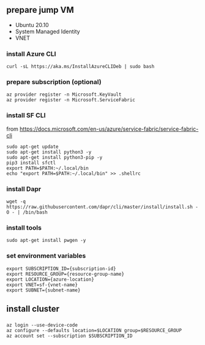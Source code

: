 ## prepare jump VM

- Ubuntu 20.10
- System Managed Identity
- VNET

### install Azure CLI

```
curl -sL https://aka.ms/InstallAzureCLIDeb | sudo bash
```

### prepare subscription (optional)

```
az provider register -n Microsoft.KeyVault
az provider register -n Microsoft.ServiceFabric
```

### install SF CLI

from https://docs.microsoft.com/en-us/azure/service-fabric/service-fabric-cli

```
sudo apt-get update
sudo apt-get install python3 -y
sudo apt-get install python3-pip -y
pip3 install sfctl
export PATH=$PATH:~/.local/bin
echo "export PATH=$PATH:~/.local/bin" >> .shellrc
```

### install Dapr

```
wget -q https://raw.githubusercontent.com/dapr/cli/master/install/install.sh -O - | /bin/bash
```

### install tools

```
sudo apt-get install pwgen -y
```

### set environment variables

```
export SUBSCRIPTION_ID={subscription-id}
export RESOURCE_GROUP={resource-group-name}
export LOCATION={azure-location}
export VNET=sf-{vnet-name}
export SUBNET={subnet-name}
```

## install cluster

###

```
az login --use-device-code
az configure --defaults location=$LOCATION group=$RESOURCE_GROUP
az account set --subscription $SUBSCRIPTION_ID
```